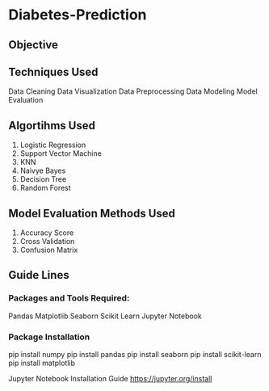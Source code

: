 # Diabetes-Prediction
## Objective
## Techniques Used
Data Cleaning
Data Visualization
Data Preprocessing
Data Modeling
Model Evaluation
## Algortihms Used
1. Logistic Regression
2. Support Vector Machine
3. KNN
4. Naivye Bayes
5. Decision Tree 
6. Random Forest 
## Model Evaluation Methods Used
1. Accuracy Score
2. Cross Validation
3. Confusion Matrix
## Guide Lines
### Packages and Tools Required:
Pandas 
Matplotlib
Seaborn
Scikit Learn
Jupyter Notebook
### Package Installation
pip install numpy
pip install pandas
pip install seaborn
pip install scikit-learn
pip install matplotlib

Jupyter Notebook Installation Guide https://jupyter.org/install
